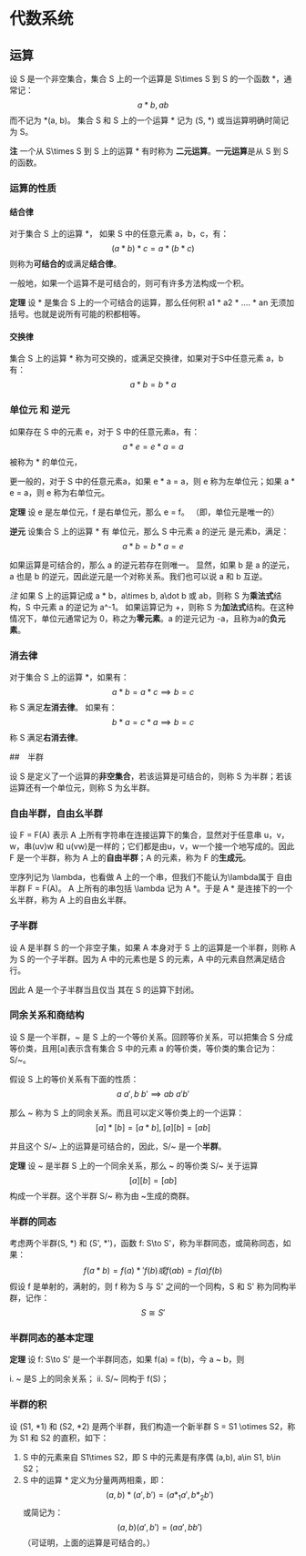 # 代数系统

## 运算

设 S 是一个非空集合，集合 S 上的一个运算是 S\times S 到 S 的一个函数 *，通常记：
$$
a * b, ab
$$
而不记为 *(a, b)。
集合 S 和 S 上的一个运算 * 记为 (S, *) 或当运算明确时简记为 S。

**注** 一个从 S\times S 到 S 上的运算 * 有时称为 **二元运算**。**一元运算**是从 S 到 S 的函数。

### 运算的性质

#### 结合律

对于集合 S 上的运算 *， 如果 S 中的任意元素 a，b，c，有：
$$
(a * b) * c = a * (b * c)
$$
则称为**可结合的**或满足**结合律**。

一般地，如果一个运算不是可结合的，则可有许多方法构成一个积。

**定理** 设 * 是集合 S 上的一个可结合的运算，那么任何积 a1 * a2 * .... * an 无须加括号。也就是说所有可能的积都相等。

#### 交换律

集合 S 上的运算 * 称为可交换的，或满足交换律，如果对于S中任意元素 a，b 有：
$$
a * b = b * a
$$

### 单位元 和 逆元

如果存在 S 中的元素 e，对于 S 中的任意元素a，有：
$$
a * e = e * a = a
$$
被称为 * 的单位元，

更一般的，对于 S 中的任意元素a，如果 e * a = a，则 e 称为左单位元；如果 a * e = a，则 e 称为右单位元。

**定理** 设 e 是左单位元，f 是右单位元，那么 e = f。
（即，单位元是唯一的）

**逆元** 设集合 S 上的运算 * 有 单位元，那么 S 中元素 a 的逆元 是元素b，满足：
$$
a * b = b * a = e
$$

如果运算是可结合的，那么 a 的逆元若存在则唯一。
显然，如果 b 是 a 的逆元，a 也是 b 的逆元，因此逆元是一个对称关系。我们也可以说 a 和 b 互逆。

*注* 如果 S 上的运算记成 a * b，a\times b, a\dot b 或 ab，则称 S 为**乘法式**结构，S 中元素 a 的逆记为 a^-1。
如果运算记为 +，则称 S 为**加法式**结构。在这种情况下，单位元通常记为 0，称之为**零元素**。a 的逆元记为 -a，且称为a的**负元素**。

### 消去律

对于集合 S 上的运算 *，如果有：
$$
a * b = a * c \implies b = c
$$
称 S 满足**左消去律**。
如果有：
$$
b * a = c * a \implies b = c
$$
称 S 满足**右消去律**。

##　半群

设 S 是定义了一个运算的**非空集合**，若该运算是可结合的，则称 S 为半群；若该运算还有一个单位元，则称 S 为幺半群。

### 自由半群，自由幺半群

设 F = F(A) 表示 A 上所有字符串在连接运算下的集合，显然对于任意串 u，v，w，串(uv)w 和 u(vw)是一样的；它们都是由u，v，w一个接一个地写成的。因此 F 是一个半群，称为 A 上的**自由半群**；A 的元素，称为 F 的**生成元**。

空序列记为 \lambda，也看做 A 上的一个串，但我们不能认为\lambda属于 自由半群 F = F(A)。
A 上所有的串包括 \lambda 记为 A *。于是 A * 是连接下的一个幺半群，称为 A 上的自由幺半群。

### 子半群

设 A 是半群 S 的一个非空子集，如果 A 本身对于 S 上的运算是一个半群，则称 A 为 S 的一个子半群。因为 A 中的元素也是 S 的元素，A 中的元素自然满足结合行。

因此 A 是一个子半群当且仅当 其在 S 的运算下封闭。

### 同余关系和商结构

设 S 是一个半群，~ 是 S 上的一个等价关系。回顾等价关系，可以把集合 S 分成等价类，且用[a]表示含有集合 S 中的元素 a 的等价类，等价类的集合记为：S/~。

假设 S 上的等价关系有下面的性质：
$$
a ~ a', b ~ b' \implies ab ~ a'b'
$$

那么 ~ 称为 S 上的同余关系。而且可以定义等价类上的一个运算：
$$
[a] * [b] = [a * b], [a] [b] = [ab]
$$

并且这个 S/~ 上的运算是可结合的，因此，S/~ 是一个**半群**。

**定理** 设 ~ 是半群 S 上的一个同余关系，那么 ~ 的等价类 S/~ 关于运算
$$
[a] [b] = [ab]
$$
构成一个半群。这个半群 S/~ 称为由 ~生成的商群。

### 半群的同态

考虑两个半群(S, *) 和 (S', *')，函数 f: S\to S'，称为半群同态，或简称同态，如果：
$$
f(a * b) = f(a) *' f(b) 或 f(ab) = f(a)f(b)
$$
假设 f 是单射的，满射的，则 f 称为 S 与 S' 之间的一个同构，S 和 S' 称为同构半群，记作：
$$
S\cong S'
$$

### 半群同态的基本定理

**定理** 设 f: S\to S' 是一个半群同态，如果 f(a) = f(b)，今 a ~ b，则

i. ~ 是S 上的同余关系；
ii. S/~ 同构于 f(S)；

### 半群的积

设 (S1, *1) 和 (S2, *2) 是两个半群，我们构造一个新半群 S = S1 \otimes S2，称为 S1 和 S2 的直积，如下：

1. S 中的元素来自 S1\times S2，即 S 中的元素是有序偶 (a,b), a\in S1, b\in S2；
2. S 中的运算 * 定义为分量两两相乘，即：
$$
(a, b) * (a', b') = (a *_1 a', b *_2 b')
$$
或简记为：
$$
(a, b)(a', b') = (aa', bb')
$$
（可证明，上面的运算是可结合的。）
